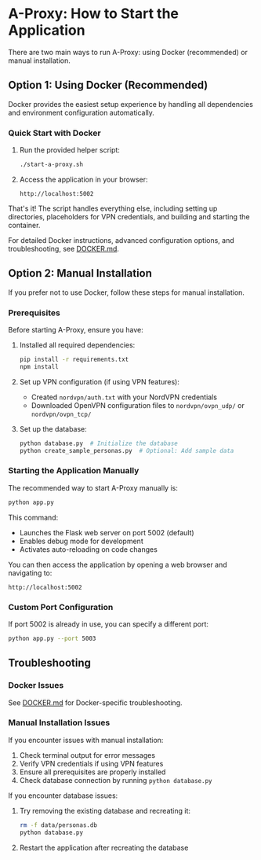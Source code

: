 # A-Proxy: How to Start the Application

There are two main ways to run A-Proxy: using Docker (recommended) or manual installation.

## Option 1: Using Docker (Recommended)

Docker provides the easiest setup experience by handling all dependencies and environment configuration automatically.

### Quick Start with Docker

1. Run the provided helper script:
   ```bash
   ./start-a-proxy.sh
   ```

2. Access the application in your browser:
   ```
   http://localhost:5002
   ```

That's it! The script handles everything else, including setting up directories, placeholders for VPN credentials, and building and starting the container.

For detailed Docker instructions, advanced configuration options, and troubleshooting, see [DOCKER.md](DOCKER.md).

## Option 2: Manual Installation

If you prefer not to use Docker, follow these steps for manual installation.

### Prerequisites

Before starting A-Proxy, ensure you have:

1. Installed all required dependencies:
   ```bash
   pip install -r requirements.txt
   npm install
   ```

2. Set up VPN configuration (if using VPN features):
   - Created `nordvpn/auth.txt` with your NordVPN credentials
   - Downloaded OpenVPN configuration files to `nordvpn/ovpn_udp/` or `nordvpn/ovpn_tcp/`

3. Set up the database:
   
   ```bash
   python database.py  # Initialize the database
   python create_sample_personas.py  # Optional: Add sample data
   ```

### Starting the Application Manually

The recommended way to start A-Proxy manually is:

```bash
python app.py
```

This command:
- Launches the Flask web server on port 5002 (default)
- Enables debug mode for development
- Activates auto-reloading on code changes

You can then access the application by opening a web browser and navigating to:
```
http://localhost:5002
```

### Custom Port Configuration

If port 5002 is already in use, you can specify a different port:

```bash
python app.py --port 5003
```

## Troubleshooting

### Docker Issues

See [DOCKER.md](DOCKER.md) for Docker-specific troubleshooting.

### Manual Installation Issues

If you encounter issues with manual installation:

1. Check terminal output for error messages
2. Verify VPN credentials if using VPN features
3. Ensure all prerequisites are properly installed
4. Check database connection by running `python database.py`

If you encounter database issues:
1. Try removing the existing database and recreating it:
   ```bash
   rm -f data/personas.db
   python database.py
   ```
2. Restart the application after recreating the database
